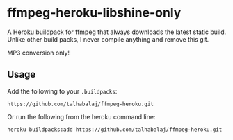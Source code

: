 # ffmpeg-heroku-libshine-only

A Heroku buildpack for ffmpeg that always downloads the latest static build.
Unlike other build packs, I never compile anything and remove this git.

MP3 conversion only!

## Usage

Add the following to your `.buildpacks`:

```
https://github.com/talhabalaj/ffmpeg-heroku.git
```

Or run the following from the heroku command line:

```
heroku buildpacks:add https://github.com/talhabalaj/ffmpeg-heroku.git
```
